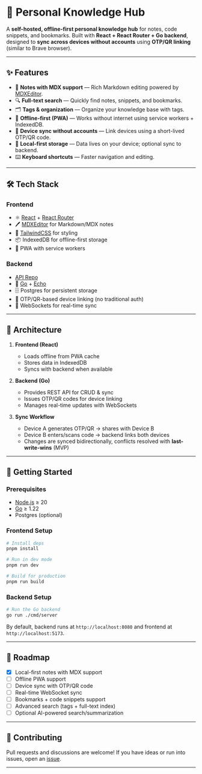 # 🧠 Personal Knowledge Hub

A **self-hosted, offline-first personal knowledge hub** for notes, code snippets, and bookmarks.
Built with **React + React Router + Go backend**, designed to **sync across devices without accounts** using **OTP/QR linking** (similar to Brave browser).

---

## ✨ Features

* 📝 **Notes with MDX support** — Rich Markdown editing powered by [MDXEditor](https://mdxeditor.dev/).
* 🔍 **Full-text search** — Quickly find notes, snippets, and bookmarks.
* 🗂 **Tags & organization** — Organize your knowledge base with tags.
* 📱 **Offline-first (PWA)** — Works without internet using service workers + IndexedDB.
* 🔄 **Device sync without accounts** — Link devices using a short-lived OTP/QR code.
* 💾 **Local-first storage** — Data lives on your device; optional sync to backend.
* ⌨️ **Keyboard shortcuts** — Faster navigation and editing.

---

## 🛠 Tech Stack

### Frontend

* ⚛️ [React](https://reactjs.org/) + [React Router](https://reactrouter.com/)
* 🖊 [MDXEditor](https://mdxeditor.dev/) for Markdown/MDX notes
* 🎨 [TailwindCSS](https://tailwindcss.com/) for styling
* 📦 IndexedDB for offline-first storage
* 📱 PWA with service workers

### Backend
* [API Repo](https://github.com/zulfikarrosadi/knowledge-hub-api)
* 🐹 [Go](https://go.dev/) + [Echo](https://echo.labstack.com)
* 🗄 Postgres for persistent storage
* 🔑 OTP/QR-based device linking (no traditional auth)
* 🔌 WebSockets for real-time sync

---

## 📐 Architecture

1. **Frontend (React)**

   * Loads offline from PWA cache
   * Stores data in IndexedDB
   * Syncs with backend when available

2. **Backend (Go)**

   * Provides REST API for CRUD & sync
   * Issues OTP/QR codes for device linking
   * Manages real-time updates with WebSockets

3. **Sync Workflow**

   * Device A generates OTP/QR → shares with Device B
   * Device B enters/scans code → backend links both devices
   * Changes are synced bidirectionally, conflicts resolved with **last-write-wins** (MVP)

---

## 🚀 Getting Started

### Prerequisites

* [Node.js](https://nodejs.org/) ≥ 20
* [Go](https://go.dev/) ≥ 1.22
* Postgres (optional)

### Frontend Setup

```bash
# Install deps
pnpm install

# Run in dev mode
pnpm run dev

# Build for production
pnpm run build
```

### Backend Setup

```bash
# Run the Go backend
go run ./cmd/server
```

By default, backend runs at `http://localhost:8080` and frontend at `http://localhost:5173`.

---

## 🔮 Roadmap

* [x] Local-first notes with MDX support
* [ ] Offline PWA support
* [ ] Device sync with OTP/QR code
* [ ] Real-time WebSocket sync
* [ ] Bookmarks + code snippets support
* [ ] Advanced search (tags + full-text index)
* [ ] Optional AI-powered search/summarization

---

## 🤝 Contributing

Pull requests and discussions are welcome!
If you have ideas or run into issues, open an [issue](./issues).

---
